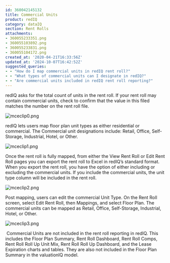 ```yaml
---
id: 360042145132
title: Commercial Units
product: redIQ
category: dataIQ
section: Rent Rolls
attachments:
- 360055233351.png
- 360055103892.png
- 360055233831.png
- 360055104172.png
created_at: '2020-04-21T16:33:56Z'
updated_at: '2024-10-07T16:42:52Z'
suggested_queries:
- - "How do I map commercial units in redIQ rent roll?"
- - "What types of commercial units can I designate in redIQ?"
- - "Are commercial units included in redIQ rent roll reporting?"
---
```

redIQ asks for the total count of units in the rent roll. If your rent roll may contain commercial units, check to confirm that the value in this filed matches the number on the rent roll file.

![mceclip0.png](https://rediq.zendesk.com/hc/article_attachments/360055233351/mceclip0.png)

redIQ lets users map floor plan unit types as either residential or commercial. The Commercial unit designations include: Retail, Office, Self-Storage, Industrial, Hotel, or Other.

![mceclip1.png](https://rediq.zendesk.com/hc/article_attachments/360055103892/mceclip1.png)

Once the rent roll is fully mapped, from either the View Rent Roll or Edit Rent Roll pages you can export the rent roll to Excel in redIQ’s standard format. When you export the rent roll, you have the option of either including or excluding the commercial units. If you include the commercial units, the unit type column will be included in the rent roll.

![mceclip2.png](https://rediq.zendesk.com/hc/article_attachments/360055233831/mceclip2.png)

Post mapping, users can edit the commercial Unit Type. On the Rent Roll screen, select Edit Rent Roll, then Mappings, and select Floor Plan. The commercial units can be mapped as Retail, Office, Self-Storage, Industrial, Hotel, or Other.

![mceclip3.png](https://rediq.zendesk.com/hc/article_attachments/360055104172/mceclip3.png)

 Commercial Units are not included in the rent roll reporting in redIQ. This includes the Floor Plan Summary, Rent Roll Dashboard, Rent Roll Comps, Rent Roll Roll Up Unit Mix, Rent Roll Roll Up Dashboard, and the Lease Expiration charts and tables. They are also not included in the Floor Plan Summary in the valuationIQ model.